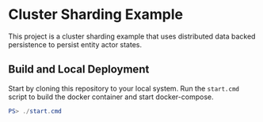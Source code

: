 # Cluster Sharding Example

This project is a cluster sharding example that uses distributed data backed persistence to persist
entity actor states.

## Build and Local Deployment

Start by cloning this repository to your local system. Run the `start.cmd` script
to build the docker container and start docker-compose.

```powershell
PS> ./start.cmd
```
